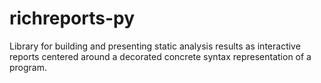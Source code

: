 # richreports-py
Library for building and presenting static analysis results as interactive reports centered around a decorated concrete syntax representation of a program.

